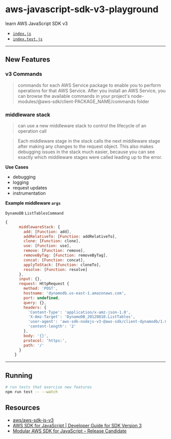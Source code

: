 # aws-javascript-sdk-v3-playground

learn AWS JavaScript SDK v3

* [`index.js`](index.js)
* [`index.test.js`](index.test.js)

---

## New Features

### v3 Commands

>  commands for each AWS Service package to enable you to perform operations for that AWS Service. After you install an AWS Service, you can browse the available commands in your project's node-modules/@aws-sdk/client-PACKAGE_NAME/commands folder

### middleware stack

> can use a new middleware stack to control the lifecycle of an operation call

> Each middleware stage in the stack calls the next middleware stage after making any changes to the request object. This also makes debugging issues in the stack much easier, because you can see exactly which middleware stages were called leading up to the error.

**Use Cases**

* debugging
* logging
* request updates
* instrumentation

**Example middleware `args`**

`DynamoDB` `ListTablesCommand`

```js
{
      middlewareStack: {
        add: [Function: add],
        addRelativeTo: [Function: addRelativeTo],
        clone: [Function: clone],
        use: [Function: use],
        remove: [Function: remove],
        removeByTag: [Function: removeByTag],
        concat: [Function: concat],
        applyToStack: [Function: cloneTo],
        resolve: [Function: resolve]
      },
      input: {},
      request: HttpRequest {
        method: 'POST',
        hostname: 'dynamodb.us-east-1.amazonaws.com',
        port: undefined,
        query: {},
        headers: {
          'Content-Type': 'application/x-amz-json-1.0',
          'X-Amz-Target': 'DynamoDB_20120810.ListTables',
          'user-agent': 'aws-sdk-nodejs-v3-@aws-sdk/client-dynamodb/1.0.0-rc.2 darwin/v12.16.1',
          'content-length': '2'
        },
        body: '{}',
        protocol: 'https:',
        path: '/'
      }
    }
```

---

## Running

```sh
# run tests that exercise new features
npm run test -- --watch
```

## Resources

* [aws/aws-sdk-js-v3](https://github.com/aws/aws-sdk-js-v3)
* [AWS SDK for JavaScript | Developer Guide for SDK Version 3](https://docs.aws.amazon.com/sdk-for-javascript/v3/developer-guide/welcome.html)
* [Modular AWS SDK for JavaScript – Release Candidate](https://aws.amazon.com/blogs/developer/modular-aws-sdk-for-javascript-release-candidate/)